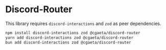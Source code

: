 # Discord-Router

This library requires `discord-interactions` and `zod` as peer dependencies.

```bash
npm install discord-interactions zod @cgaeta/discord-router
yarn add discord-interactions zod @cgaeta/discord-router
bun add discord-interactions zod @cgaeta/discord-router
```
